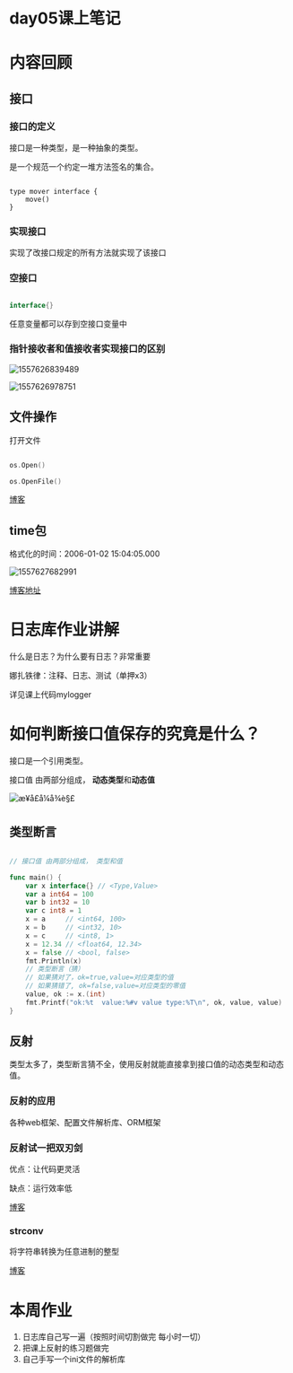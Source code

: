 # day05课上笔记

# 内容回顾

## 接口

### 接口的定义

接口是一种类型，是一种抽象的类型。

是一个规范一个约定一堆方法签名的集合。

```go\

type mover interface {	
	move()
}
```

### 实现接口

实现了改接口规定的所有方法就实现了该接口



### 空接口

```go

interface{}
```

任意变量都可以存到空接口变量中



### 指针接收者和值接收者实现接口的区别

![1557626839489](D:\Go\src\code.oldboy.com\studygolang\day05\assets\1557626839489.png)

![1557626978751](D:\Go\src\code.oldboy.com\studygolang\day05\assets\1557626978751.png)

## 文件操作

打开文件

```go

os.Open()

os.OpenFile()
```

[博客](<https://www.liwenzhou.com/posts/Go/go_file/>)



## time包

格式化的时间：2006-01-02 15:04:05.000

![1557627682991](D:\Go\src\code.oldboy.com\studygolang\day05\assets\1557627682991.png)

[博客地址](<https://www.liwenzhou.com/posts/Go/go_time/>)

# 日志库作业讲解



什么是日志？为什么要有日志？非常重要



娜扎铁律：注释、日志、测试（单押x3）



详见课上代码mylogger

# 如何判断接口值保存的究竟是什么？

接口是一个引用类型。

接口值 由两部分组成， **动态类型**和**动态值**

![æ¥å£å¼å¾è§£](D:\Go\src\code.oldboy.com\studygolang\day05\assets\interface.png)

## 类型断言

```go

// 接口值 由两部分组成， 类型和值

func main() {
	var x interface{} // <Type,Value>
	var a int64 = 100
	var b int32 = 10
	var c int8 = 1
	x = a     // <int64, 100>
	x = b     // <int32, 10>
	x = c     // <int8, 1>
	x = 12.34 // <float64, 12.34>
	x = false // <bool, false>
	fmt.Println(x)
    // 类型断言（猜）
	// 如果猜对了，ok=true,value=对应类型的值
	// 如果猜错了, ok=false,value=对应类型的零值
	value, ok := x.(int)
	fmt.Printf("ok:%t  value:%#v value type:%T\n", ok, value, value)
}
```

## 反射

类型太多了，类型断言猜不全，使用反射就能直接拿到接口值的动态类型和动态值。

### 反射的应用

各种web框架、配置文件解析库、ORM框架

### 反射试一把双刃剑

优点：让代码更灵活

缺点：运行效率低

[博客](<https://www.liwenzhou.com/posts/Go/13_reflect/>)



### strconv

将字符串转换为任意进制的整型

[博客](<https://www.liwenzhou.com/posts/Go/go_strconv/>)

# 本周作业

1. 日志库自己写一遍（按照时间切割做完 每小时一切）
2. 把课上反射的练习题做完
3. 自己手写一个ini文件的解析库





























